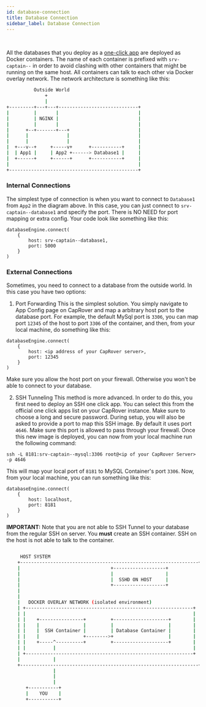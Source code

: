 ```yaml
---
id: database-connection
title: Database Connection
sidebar_label: Database Connection
---
```


<br/>

All the databases that you deploy as a [one-click app](one-click-apps) are deployed as Docker containers. The name of each container is prefixed with `srv-captain--` in order to avoid clashing with other containers that might be running on the same host. All containers can talk to each other via Docker overlay network. The network architecture is something like this:


```bash
          Outside World
              +
              |
+---------+---+---+-----------------------------+
|         |       |                             |
|         | NGINX |                             |
|         |       |                             |
|      +--+-------+---+                         |
|      |              |                         |
|      |              |                         |
|  +---v--+     +-----v+      +-----------+     |
|  | App1 |     | App2 +------> Database1 |     |
|  +------+     +------+      +-----------+     |
|                                               |
+-----------------------------------------------+
```


### Internal Connections

The simplest type of connection is when you want to connect to `Database1` from `App2` in the diagram above. In this case, you can just connect to `srv-captain--database1` and specify the port. There is NO NEED for port mapping or extra config. Your code look like something like this:

```
databaseEngine.connect(
    {
        host: srv-captain--database1,
        port: 5000
    }
)
```


### External Connections

Sometimes, you need to connect to a database from the outside world. In this case you have two options:

1) Port Forwarding
This is the simplest solution. You simply navigate to App Config page on CapRover and map a arbitrary host port to the database port. For example, the default MySql port is `3306`, you can map port `12345` of the host to port `3306` of the container, and then, from your local machine, do something like this:

```
databaseEngine.connect(
    {
        host: <ip address of your CapRover server>,
        port: 12345
    }
)
```

Make sure you allow the host port on your firewall. Otherwise you won't be able to connect to your database.


2) SSH Tunneling
This method is more advanced. In order to do this, you first need to deploy an SSH one click app. You can select this from the official one click apps list on your CapRover instance. Make sure to choose a long and secure password. During setup, you will also be asked to provide a port to map this SSH image. By default it uses port `4646`. Make sure this port is allowed to pass through your firewall. Once this new image is deployed, you can now from your local machine run the following command:
```
ssh -L 8181:srv-captain--mysql:3306 root@<ip of your CapRover Server> -p 4646
```

This will map your local port of `8181` to MySQL Container's port `3306`. Now, from your local machine, you can run something like this:
```
databaseEngine.connect(
    {
        host: localhost,
        port: 8181
    }
)
```
**IMPORTANT:** Note that you are not able to SSH Tunnel to your database from the regular SSH on server. You **must** create an SSH container. SSH on the host is not able to talk to the container.

```bash

     HOST SYSTEM
    +-----------------------------------------------------------------+
    |                                 +-------------------+           |
    |                                 |                   |           |
    |                                 |  SSHD ON HOST     |           |
    |                                 +-------------------+           |
    |                                                                 |
    |                                                                 |
    |   DOCKER OVERLAY NETWORK (isolated environment)                 |
    | +-------------------------------------------------------------+ |
    | |                                                             | |
    | |    +----------------+         +--------------------+        | |
    | |    |                |         |                    |        | |
    | |    |  SSH Container |         | Database Container |        | |
    | |    |                +-------->+                    |        | |
    | |    +-----^----------+         +--------------------+        | |
    | |          |                                                  | |
    | +-------------------------------------------------------------+ |
    |            |                                                    |
    +-----------------------------------------------------------------+
                 |
                 |
                 |
       +-----------+
       |    YOU    |
       +-----------+
```